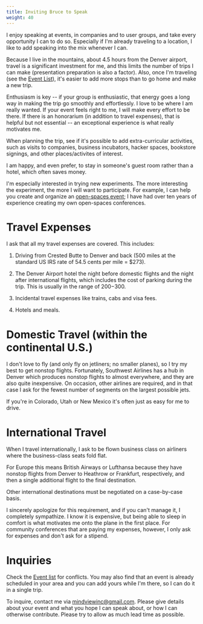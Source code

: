 ```yaml
---
title: Inviting Bruce to Speak
weight: 40
---
```


I enjoy speaking at events, in companies and to user groups, and take every
opportunity I can to do so. Especially if I'm already traveling to a location,
I like to add speaking into the mix whenever I can.

Because I live in the mountains, about 4.5 hours from the Denver airport,
travel is a significant investment for me, and this limits the number of trips
I can make (presentation preparation is also a factor). Also, once I'm
traveling (see the [Event List](/events)), it's easier to add more stops than
to go home and make a new trip.

Enthusiasm is key -- if your group is enthusiastic, that energy goes a long way
in making the trip go smoothly and effortlessly. I love to be where I am really
wanted. If your event feels right to me, I will make every effort to be there.
If there is an honorarium (in addition to travel expenses), that is helpful
but not essential -- an exceptional experience is what really motivates me.

When planning the trip, see if it's possible to add extra-curricular
activities, such as visits to companies, business incubators, hacker spaces,
bookstore signings, and other places/activites of interest.

I am happy, and even prefer, to stay in someone's guest room rather than a
hotel, which often saves money.

I'm especially interested in trying new experiments. The more interesting the
experiment, the more I will want to participate. For example, I can help you
create and organize an [open-spaces event](
http://wintertechforum.com/open-spaces/); I have had over ten years of
experience creating my own open-spaces conferences.

# Travel Expenses

I ask that all my travel expenses are covered. This includes:

1. Driving from Crested Butte to Denver and back (500 miles at the standard US
IRS rate of 54.5 cents per mile = $273).

2. The Denver Airport hotel the night before domestic flights and the night
after international flights, which includes the cost of parking during the
trip. This is usually in the range of $200-$300.

3. Incidental travel expenses like trains, cabs and visa fees.

4. Hotels and meals.

# Domestic Travel (within the continental U.S.)

I don't love to fly (and only fly on jetliners; no smaller planes), so I try my
best to get nonstop flights. Fortunately, Southwest Airlines has a hub in
Denver which produces nonstop flights to almost everywhere, and they are also
quite inexpensive. On occasion, other airlines are required, and in that case I
ask for the fewest number of segments on the largest possible jets.

If you're in Colorado, Utah or New Mexico it's often just as easy
for me to drive.

# International Travel

When I travel internationally, I ask to be flown business class on airliners
where the business-class seats fold flat.

For Europe this means British Airways or Lufthansa because they have nonstop
flights from Denver to Heathrow or Frankfurt, respectively, and then a single
additional flight to the final destination.

Other international destinations must be negotiated on a case-by-case basis.

I sincerely apologize for this requirement, and if you can't manage it, I
completely sympathize. I know it is expensive, but being able to sleep in
comfort is what motivates me onto the plane in the first place. For community
conferences that are paying my expenses, however, I only ask for expenses and
don't ask for a stipend.

# Inquiries

Check the [Event list](/events) for conflicts. You may also find that an event is
already scheduled in your area and you can add yours while I'm there, so I can
do it in a single trip.

To inquire, contact me via <mindviewinc@gmail.com>. Please give details about
your event and what you hope I can speak about, or how I can otherwise
contribute. Please try to allow as much lead time as possible.
